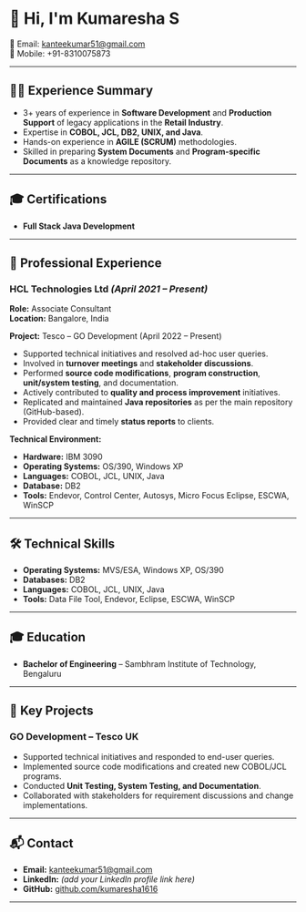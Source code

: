 # 👋 Hi, I'm Kumaresha S  

📧 Email: [kanteekumar51@gmail.com](mailto:kanteekumar51@gmail.com)  
📱 Mobile: +91-8310075873  

---

## 🧑‍💻 Experience Summary  
- 3+ years of experience in **Software Development** and **Production Support** of legacy applications in the **Retail Industry**.  
- Expertise in **COBOL, JCL, DB2, UNIX, and Java**.  
- Hands-on experience in **AGILE (SCRUM)** methodologies.  
- Skilled in preparing **System Documents** and **Program-specific Documents** as a knowledge repository.  

---

## 🎓 Certifications  
- **Full Stack Java Development**  

---

## 💼 Professional Experience  

### **HCL Technologies Ltd** *(April 2021 – Present)*  
**Role:** Associate Consultant  
**Location:** Bangalore, India  

**Project:** Tesco – GO Development (April 2022 – Present)  
- Supported technical initiatives and resolved ad-hoc user queries.  
- Involved in **turnover meetings** and **stakeholder discussions**.  
- Performed **source code modifications**, **program construction**, **unit/system testing**, and documentation.  
- Actively contributed to **quality and process improvement** initiatives.  
- Replicated and maintained **Java repositories** as per the main repository (GitHub-based).  
- Provided clear and timely **status reports** to clients.  

**Technical Environment:**  
- **Hardware:** IBM 3090  
- **Operating Systems:** OS/390, Windows XP  
- **Languages:** COBOL, JCL, UNIX, Java  
- **Database:** DB2  
- **Tools:** Endevor, Control Center, Autosys, Micro Focus Eclipse, ESCWA, WinSCP  

---

## 🛠 Technical Skills  
- **Operating Systems:** MVS/ESA, Windows XP, OS/390  
- **Databases:** DB2  
- **Languages:** COBOL, JCL, UNIX, Java  
- **Tools:** Data File Tool, Endevor, Eclipse, ESCWA, WinSCP  

---

## 🎓 Education  
- **Bachelor of Engineering** – Sambhram Institute of Technology, Bengaluru  

---

## 📂 Key Projects  
### **GO Development – Tesco UK**  
- Supported technical initiatives and responded to end-user queries.  
- Implemented source code modifications and created new COBOL/JCL programs.  
- Conducted **Unit Testing, System Testing, and Documentation**.  
- Collaborated with stakeholders for requirement discussions and change implementations.  

---

## 📬 Contact  
- **Email:** [kanteekumar51@gmail.com](mailto:kanteekumar51@gmail.com)  
- **LinkedIn:** *(add your LinkedIn profile link here)*  
- **GitHub:** [github.com/kumaresha1616](https://github.com/kumareshaS)  

---
